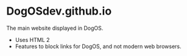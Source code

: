 # DogOSdev.github.io
The main website displayed in DogOS.

- Uses HTML 2
- Features to block links for DogOS, and not modern web browsers.
